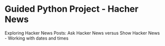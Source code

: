 # Guided Python Project - Hacher News  
 Exploring Hacker News Posts: Ask Hacker News versus Show Hacker News - Working with dates and times
